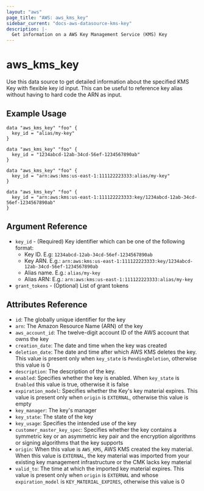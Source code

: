```yaml
---
layout: "aws"
page_title: "AWS: aws_kms_key"
sidebar_current: "docs-aws-datasource-kms-key"
description: |-
  Get information on a AWS Key Management Service (KMS) Key
---
```


# aws_kms_key

Use this data source to get detailed information about
the specified KMS Key with flexible key id input.
This can be useful to reference key alias
without having to hard code the ARN as input.

## Example Usage

```hcl
data "aws_kms_key" "foo" {
  key_id = "alias/my-key"
}

data "aws_kms_key" "foo" {
  key_id = "1234abcd-12ab-34cd-56ef-1234567890ab"
}

data "aws_kms_key" "foo" {
  key_id = "arn:aws:kms:us-east-1:111122223333:alias/my-key"
}

data "aws_kms_key" "foo" {
  key_id = "arn:aws:kms:us-east-1:111122223333:key/1234abcd-12ab-34cd-56ef-1234567890ab"
}
```

## Argument Reference

* `key_id` - (Required) Key identifier which can be one of the following format:
  * Key ID. E.g: `1234abcd-12ab-34cd-56ef-1234567890ab`
  * Key ARN. E.g.: `arn:aws:kms:us-east-1:111122223333:key/1234abcd-12ab-34cd-56ef-1234567890ab`
  * Alias name. E.g.: `alias/my-key`
  * Alias ARN: E.g.: `arn:aws:kms:us-east-1:111122223333:alias/my-key`
* `grant_tokens` - (Optional) List of grant tokens

## Attributes Reference

* `id`: The globally unique identifier for the key
* `arn`: The Amazon Resource Name (ARN) of the key
* `aws_account_id`: The twelve-digit account ID of the AWS account that owns the key
* `creation_date`: The date and time when the key was created
* `deletion_date`: The date and time after which AWS KMS deletes the key. This value is present only when `key_state` is `PendingDeletion`, otherwise this value is 0
* `description`: The description of the key.
* `enabled`: Specifies whether the key is enabled. When `key_state` is `Enabled` this value is true, otherwise it is false
* `expiration_model`: Specifies whether the Key's key material expires. This value is present only when `origin` is `EXTERNAL`, otherwise this value is empty
* `key_manager`: The key's manager
* `key_state`: The state of the key
* `key_usage`: Specifies the intended use of the key
* `customer_master_key_spec`: Specifies whether the key contains a symmetric key or an asymmetric key pair and the encryption algorithms or signing algorithms that the key supports
* `origin`: When this value is `AWS_KMS`, AWS KMS created the key material. When this value is `EXTERNAL`, the key material was imported from your existing key management infrastructure or the CMK lacks key material
* `valid_to`: The time at which the imported key material expires. This value is present only when `origin` is `EXTERNAL` and whose `expiration_model` is `KEY_MATERIAL_EXPIRES`, otherwise this value is 0